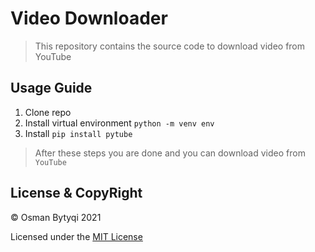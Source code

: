 #   Video Downloader

>  This repository contains the source code  to download video from YouTube

## Usage Guide
 1. Clone repo
 2. Install virtual environment `python -m venv env`
 3. Install `pip install pytube`

>  After these steps you are done and you can download video    from  `YouTube`



##  License & CopyRight
 
 © Osman Bytyqi 2021
 
Licensed under the [MIT License](https://github.com/OsmanBytyqi/DownloadfromYoutube/blob/master/LICENSE)


